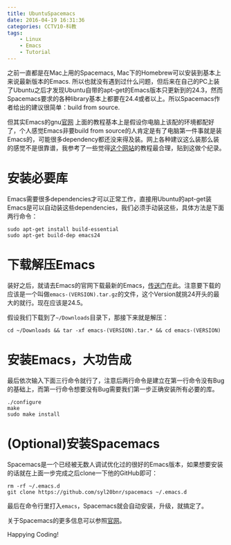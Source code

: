 ```yaml
---
title: UbuntuSpacemacs
date: 2016-04-19 16:31:36
categories: CCTV10-科教
tags:
    - Linux
    - Emacs
    - Tutorial
---
```


之前一直都是在Mac上用的Spacemacs, Mac下的Homebrew可以安装到基本上来说最新版本的Emacs. 所以也就没有遇到过什么问题，但后来在自己的PC上装了Ubuntu之后才发现Ubuntu自带的apt-get的Emacs版本只更新到的24.3，然而Spacemacs要求的各种library基本上都要在24.4或者以上。所以Spacemacs作者给出的建议很简单：build from source.

但其实Emacs的gnu[官网](https://www.gnu.org/software/emacs/manual/html_node/efaq/Installing-Emacs.html) 上面的教程基本上是假设你电脑上该配的环境都配好了，个人感觉Emacs非要build from source的人肯定是有了电脑第一件事就是装Emacs的，可能很多dependency都还没来得及装。网上各种建议这么装那么装的感觉不是很靠谱，我参考了一些觉得[这个网站](http://ubuntuhandbook.org/index.php/2014/10/emacs-24-4-released-install-in-ubuntu-14-04/)的教程最合理，贴到这做个纪录。

<!--more-->

# 安装必要库 #

Emacs需要很多dependencies才可以正常工作，直接用Ubuntu的apt-get装Emacs是可以自动装这些dependencies，我们必须手动装这些，具体方法是下面两行命令：

```shell
sudo apt-get install build-essential
sudo apt-get build-dep emacs24
```

# 下载解压Emacs #

装好之后，就请去Emacs的官网下载最新的Emacs，[传送门](http://ftp.gnu.org/gnu/emacs/)在此。注意要下载的应该是一个叫做`emacs-(VERSION).tar.gz`的文件，这个Version就挑24开头的最大的就行。现在应该是24.5。

假设我们下载到了`~/Downloads`目录下，那接下来就是解压：

```shell
cd ~/Downloads && tar -xf emacs-(VERSION).tar.* && cd emacs-(VERSION)
```

# 安装Emacs，大功告成 #

最后依次输入下面三行命令就行了，注意后两行命令是建立在第一行命令没有Bug的基础上，而第一行命令想要没有Bug需要我们第一步正确安装所有必要的库。

```shell
./configure
make
sudo make install
```

# (Optional)安装Spacemacs #

Spacemacs是一个已经被无数人调试优化过的很好的Emacs版本，如果想要安装的话就在上面一步完成之后clone一下他的GitHub即可：

```shell
rm -rf ~/.emacs.d
git clone https://github.com/syl20bnr/spacemacs ~/.emacs.d
```

最后在命令行里打入`emacs`，Spacemacs就会自动安装，升级，就搞定了。

关于Spacemacs的更多信息可以参照[官网](http://spacemacs.org/)。

Happying Coding!
